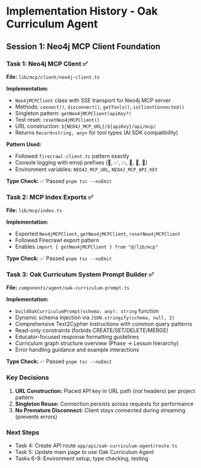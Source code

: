 # Implementation History - Oak Curriculum Agent

## Session 1: Neo4j MCP Client Foundation

### Task 1: Neo4j MCP Client ✅

**File:** `lib/mcp/client/neo4j-client.ts`

**Implementation:**
- `Neo4jMCPClient` class with SSE transport for Neo4j MCP server
- Methods: `connect()`, `disconnect()`, `getTools()`, `isClientConnected()`
- Singleton pattern: `getNeo4jMCPClient(apiKey?)`
- Test reset: `resetNeo4jMCPClient()`
- URL construction: `${NEO4J_MCP_URL}/${apiKey}/api/mcp/`
- Returns `Record<string, any>` for tool types (AI SDK compatibility)

**Pattern Used:**
- Followed `firecrawl-client.ts` pattern exactly
- Console logging with emoji prefixes (🚀, ✅, 💥, 🔧, 🔗, 🔌)
- Environment variables: `NEO4J_MCP_URL`, `NEO4J_MCP_API_KEY`

**Type Check:** ✅ Passed `pnpm tsc --noEmit`

### Task 2: MCP Index Exports ✅

**File:** `lib/mcp/index.ts`

**Implementation:**
- Exported `Neo4jMCPClient`, `getNeo4jMCPClient`, `resetNeo4jMCPClient`
- Followed Firecrawl export pattern
- Enables `import { getNeo4jMCPClient } from "@/lib/mcp"`

**Type Check:** ✅ Passed `pnpm tsc --noEmit`

### Task 3: Oak Curriculum System Prompt Builder ✅

**File:** `components/agent/oak-curriculum-prompt.ts`

**Implementation:**
- `buildOakCurriculumPrompt(schema: any): string` function
- Dynamic schema injection via `JSON.stringify(schema, null, 2)`
- Comprehensive Text2Cypher instructions with common query patterns
- Read-only constraints (forbids CREATE/SET/DELETE/MERGE)
- Educator-focused response formatting guidelines
- Curriculum graph structure overview (Phase → Lesson hierarchy)
- Error handling guidance and example interactions

**Type Check:** ✅ Passed `pnpm tsc --noEmit`

### Key Decisions

1. **URL Construction:** Placed API key in URL path (not headers) per project pattern
2. **Singleton Reuse:** Connection persists across requests for performance
3. **No Premature Disconnect:** Client stays connected during streaming (prevents errors)

### Next Steps

- Task 4: Create API route `app/api/oak-curriculum-agent/route.ts`
- Task 5: Update main page to use Oak Curriculum Agent
- Tasks 6-9: Environment setup, type checking, testing
